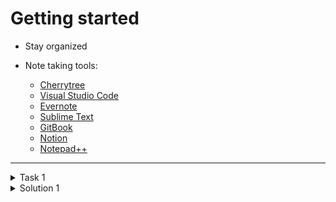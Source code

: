 # Getting started

- Stay organized

- Note taking tools:
	- [Cherrytree](https://www.giuspen.com/cherrytree)
	- [Visual Studio Code](https://code.visualstudio.com)
	- [Evernote](https://evernote.com)
	- [Sublime Text](https://www.sublimetext.com)
	- [GitBook](https://www.gitbook.com)
	- [Notion](https://www.notion.so)
	- [Notepad++](https://notepad-plus-plus.org/downloads)





---

<details>
  <summary>Task 1</summary>
	
 Target: 10.129.62.97

1. Perform an Nmap scan of the target. What is the version of the service that is running on port 8080?


2. Perform an Nmap scan of the target and identify the non-default port that the telnet service running on.


3. List the SMB shares available on the target host. Connect to the available share as the bob user. Once connected, access the folder called 'flag' and submit the contents of the flag.txt file.

</details>


<details>
  <summary>Solution 1</summary>
  
  ```bash
	┌──(x0r㉿kreatur-der-nacht)-[~]
	└─$ nmap -sC -sV -p- 10.129.160.49 -oN 1.txt
	Starting Nmap 7.92 ( https://nmap.org ) at 2022-06-28 21:38 CEST
	...
	...
	┌──(x0r㉿kreatur-der-nacht)-[~]
	└─$ cat 1.txt | grep 8080
	8080/tcp open  http        Apache Tomcat

	┌──(x0r㉿kreatur-der-nacht)-[~]
	└─$ cat 1.txt | grep telnet
	2323/tcp open  telnet      Linux telnetd

	┌──(x0r㉿kreatur-der-nacht)-[~]
	└─$  smbclient -U bob \\\\10.129.62.104\\users
	Password for [WORKGROUP\bob]:
	Try "help" to get a list of possible commands.
	smb: \> ls
	  .                                   D        0  Fri Feb 26 00:06:52 2021
	  ..                                  D        0  Thu Feb 25 21:05:31 2021
	  flag                                D        0  Fri Feb 26 00:09:26 2021
	  bob                                 D        0  Thu Feb 25 22:42:23 2021

			4062912 blocks of size 1024. 944784 blocks available
	smb: \> cd flag
	smb: \flag\> ls
	  .                                   D        0  Fri Feb 26 00:09:26 2021
	  ..                                  D        0  Fri Feb 26 00:06:52 2021
	  flag.txt                            N       33  Fri Feb 26 00:09:26 2021

			4062912 blocks of size 1024. 944784 blocks available
	smb: \flag\> get flag.txt
	getting file \flag\flag.txt of size 33 as flag.txt (0.2 KiloBytes/sec) (average 0.2 KiloBytes/sec)
	smb: \flag\> exit

	┌──(x0r㉿kreatur-der-nacht)-[~]
	└─$ cat flag.txt           
	dceece590f3284c3866305eb2473d099
    }
  ```
</details>

